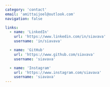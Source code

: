 ```yaml
---
category: 'contact'
email: 'amittaijoel@outlook.com'
navigation: false

links:
  - name: 'LinkedIn'
    url: 'https://www.linkedin.com/in/siavava'
    username: 'in/siavava'

  - name: 'GitHub'
    url: 'https://www.github.com/siavava'
    username: 'siavava'

  - name: 'Instagram'
    url: 'https://www.instagram.com/siavava'
    username: 'siavava'
---
```

